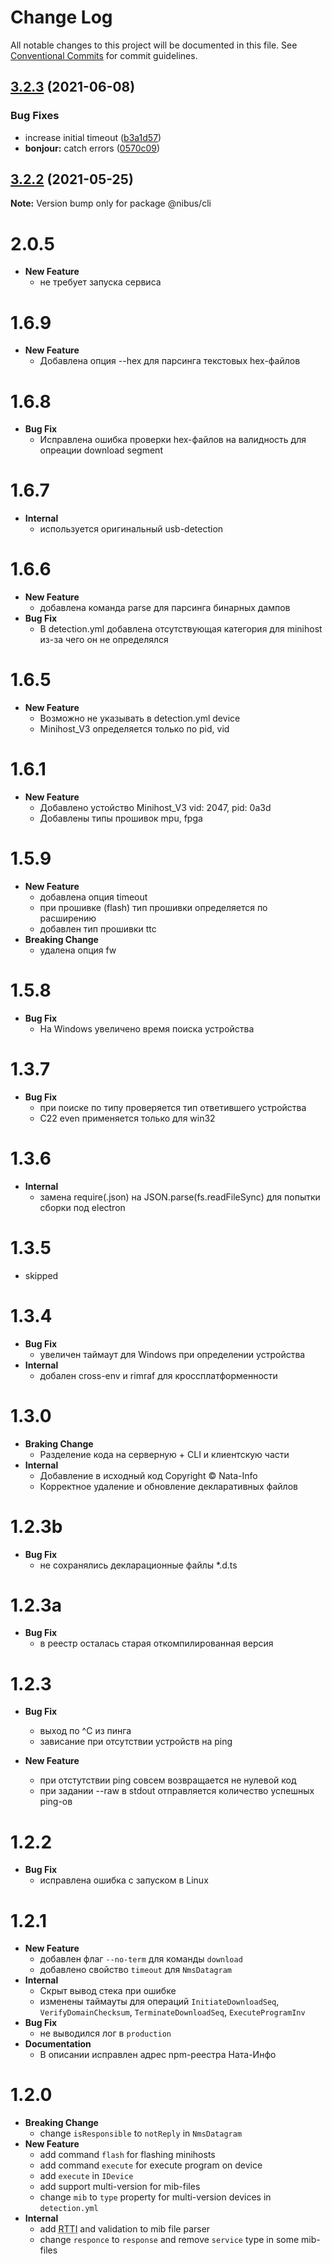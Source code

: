 # Change Log

All notable changes to this project will be documented in this file.
See [Conventional Commits](https://conventionalcommits.org) for commit guidelines.

## [3.2.3](https://github.com/sarakusha/nibus/compare/v3.2.1...v3.2.3) (2021-06-08)


### Bug Fixes

* increase initial timeout ([b3a1d57](https://github.com/sarakusha/nibus/commit/b3a1d57e5a87877df076301278615a010cb8f965))
* **bonjour:** catch errors ([0570c09](https://github.com/sarakusha/nibus/commit/0570c0901b1eca54347a08c2818e9078dd18741a))





## [3.2.2](https://github.com/sarakusha/nibus/compare/v3.2.1...v3.2.2) (2021-05-25)

**Note:** Version bump only for package @nibus/cli

# 2.0.5
- **New Feature**
  - не требует запуска сервиса
# 1.6.9
- **New Feature**
  - Добавлена опция --hex для парсинга текстовых hex-файлов

# 1.6.8
- **Bug Fix**
  - Исправлена ошибка проверки hex-файлов на валидность для опреации download segment
# 1.6.7
- **Internal**
  - используется оригинальный usb-detection

# 1.6.6
- **New Feature**
  - добавлена команда parse для парсинга бинарных дампов
- **Bug Fix**
  - В detection.yml добавлена отсутствующая категория для minihost из-за чего он не определялся
# 1.6.5
- **New Feature**
  - Возможно не указывать в detection.yml device
  - Minihost_V3 определяется только по pid, vid
# 1.6.1
- **New Feature**
  - Добавлено устойство Minihost_V3 vid: 2047, pid: 0a3d
  - Добавлены типы прошивок mpu, fpga
# 1.5.9
- **New Feature**
  - добавлена опция timeout
  - при прошивке (flash) тип прошивки определяется по расширению
  - добавлен тип прошивки ttc
- **Breaking Change**
  - удалена опция fw
# 1.5.8
- **Bug Fix**
  - На Windows увеличено время поиска устройства
# 1.3.7
- **Bug Fix**
  - при поиске по типу проверяется тип ответившего устройства  
  - C22 even применяется только для win32
# 1.3.6
- **Internal**
  - замена require(.json) на JSON.parse(fs.readFileSync) для попытки сборки под electron

# 1.3.5
- skipped
# 1.3.4
- **Bug Fix**
  - увеличен таймаут для Windows при определении устройства
- **Internal**
  - добален cross-env и rimraf для кроссплатформенности

# 1.3.0
- **Braking Change**
  - Разделение кода на серверную + CLI и клиентскую части  
- **Internal**
  - Добавление в исходный код Copyright © Nata-Info
  - Корректное удаление и обновление декларативных файлов

# 1.2.3b
- **Bug Fix**
  - не сохранялись декларационные файлы *.d.ts

# 1.2.3a
- **Bug Fix**
  - в реестр осталась старая откомпилированная версия

# 1.2.3
- **Bug Fix**
  - выход по ^C из пинга
  - зависание при отсутствии устройств на ping
 
- **New Feature**
  - при отстутствии ping совсем возвращается не нулевой код
  - при задании --raw в stdout отправляется количество успешных ping-ов

# 1.2.2
- **Bug Fix**
  - исправлена ошибка с запуском в Linux
  
# 1.2.1
- **New Feature**
  - добавлен флаг `--no-term` для команды `download`
  - добавлено свойство `timeout` для `NmsDatagram`
- **Internal**
  - Скрыт вывод стека при ошибке
  - изменены таймауты для операций 
   `InitiateDownloadSeq`, `VerifyDomainChecksum`, `TerminateDownloadSeq`, `ExecuteProgramInv` 
- **Bug Fix**
  - не выводился лог в `production`
- **Documentation**
  - В описании исправлен адрес npm-реестра Ната-Инфо
  

# 1.2.0
- **Breaking Change**
  - change `isResponsible` to `notReply` in `NmsDatagram`
- **New Feature**
  - add command `flash` for flashing minihosts
  - add command `execute` for execute program on device
  - add `execute` in `IDevice`
  - add support multi-version for mib-files
  - change `mib` to `type` property for multi-version devices in `detection.yml`
- **Internal**
  - add <abbr title="Run Type Type Information">RTTI</abbr> and validation to mib file parser
  - change `responce` to `response` and remove `service` type in some mib-files
